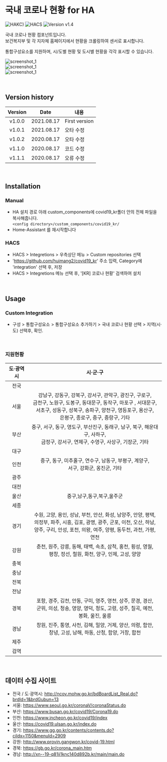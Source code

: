 # 국내 코로나 현황 for HA

![HAKC)][hakc-shield]
![HACS][hacs-shield]
![Version v1.4][version-shield]

국내 코로나 현황 컴포넌트입니다. <br>
보건복지부 및 각 지자체 홈페이지에서 현황을 크롤링하여 센서로 표시합니다. <br>

통합구성요소를 지원하며, 시/도별 현황 및 도시별 현황을 각각 표시할 수 있습니다. <br>

![screenshot_1](https://github.com/huimang2/covid19_kr/blob/main/images/covid_19_1.png?raw=true)<br>
![screenshot_1](https://github.com/huimang2/covid19_kr/blob/main/images/covid_19_2.png?raw=true)<br>
![screenshot_1](https://github.com/huimang2/covid19_kr/blob/main/images/covid_19_3.png?raw=true)<br>

<br>

## Version history
| Version | Date        | 내용              |
| :-----: | :---------: | ----------------------- |
| v1.0.0  | 2021.08.17  | First version  |
| v1.0.1  | 2021.08.17  | 오타 수정 |
| v1.0.2  | 2020.08.17  | 오타 수정 |
| v1.1.0  | 2020.08.17  | 코드 수정 |
| v1.1.1  | 2020.08.17  | 오류 수정 |

<br>

## Installation
### Manual
- HA 설치 경로 아래 custom_components에 covid19_kr폴더 안의 전체 파일을 복사해줍니다.<br>
  `<config directory>/custom_components/covid19_kr/`<br>
- Home-Assistant 를 재시작합니다<br>
### HACS
- HACS > Integretions > 우측상단 메뉴 > Custom repositories 선택
- 'https://github.com/huimang2/covid19_kr' 주소 입력, Category에 'integration' 선택 후, 저장
- HACS > Integretions 메뉴 선택 후, '[KR] 코로나 현황' 검색하여 설치

<br>

## Usage
### Custom Integration
- 구성 > 통합구성요소 > 통합구성요소 추가하기 > 국내 코로나 현황 선택 > 지역(시·도) 선택후, 확인.

<br>


### 지원현황
| 도·광역시 | 시·군·구 |
| :-----: | :-----: |
| 전국 ||
| 서울 | 강남구, 강동구, 강북구, 강서구, 관악구, 광진구, 구로구, <br> 금천구, 노원구, 도봉구, 동대문구, 동작구, 마포구 , 서대문구, <br> 서초구, 성동구, 성북구, 송파구, 양천구, 영등포구, 용산구, <br> 은평구, 종로구, 중구, 중랑구, 기타 |
| 부산 | 중구, 서구, 동구, 영도구, 부산진구, 동래구, 남구, 북구, 해운대구, 사하구, <br> 금정구, 강서구, 연제구, 수영구, 사상구, 기장군, 기타 |
| 대구 | |
| 인천 | 중구, 동구, 미추홀구, 연수구, 남동구, 부평구, 계양구, <br> 서구, 강화군, 옹진군, 기타 |
| 광주 | |
| 대전 | |
| 울산 | 중구,남구,동구,북구,울주군 |
| 세종 | |
| 경기 | 수원, 고양, 용인, 성남, 부천, 안산, 화성, 남양주, 안양, 평택, <br> 의정부, 파주, 시흥, 김포, 광명, 광주, 군포, 이천, 오산, 하남, <br> 양주, 구리, 안성, 포천, 의왕, 여주, 양평, 동두천, 과천, 가평, <br> 연천 |
| 강원 | 춘천, 원주, 강릉, 동해, 태백, 속초, 삼척, 홍천, 횡성, 영월, <br> 평창, 정선, 철원, 화천, 양구, 인제, 고성, 양양 |
| 충북 | |
| 충남 | |
| 전북 | |
| 전남 | |
| 경북 | 포항, 경주, 김천, 안동, 구미, 영주, 영천, 상주, 문경, 경산, <br> 군위, 의성, 청송, 영양, 영덕, 청도, 고령, 성주, 칠곡, 예천, <br> 봉화, 울진, 울릉 |
| 경남 | 창원, 진주, 통영, 사천, 김해, 밀양, 거제, 양산, 의령, 함안, <br> 창녕, 고성, 남해, 하동, 산청, 함양, 거창, 합천 |
| 제주 | |
| 검역 | |

<br>

## 데이터 수집 사이트
- 전국 / 도·광역시: http://ncov.mohw.go.kr/bdBoardList_Real.do?brdId=1&brdGubun=13
- 서울: https://www.seoul.go.kr/coronaV/coronaStatus.do
- 부산: https://www.busan.go.kr/covid19/Corona19.do
- 인천: https://www.incheon.go.kr/covid19/index
- 울산: https://covid19.ulsan.go.kr/index.do
- 경기: https://www.gg.go.kr/contents/contents.do?ciIdx=1150&menuId=2909
- 강원: http://www.provin.gangwon.kr/covid-19.html
- 경북: https://gb.go.kr/corona_main.htm
- 경남: http://xn--19-q81ii1knc140d892b.kr/main/main.do

[version-shield]: https://img.shields.io/badge/version-v1.1.1-orange.svg
[hakc-shield]: https://img.shields.io/badge/HAKC-Enjoy-blue.svg
[hacs-shield]: https://img.shields.io/badge/HACS-Custom-red.svg
